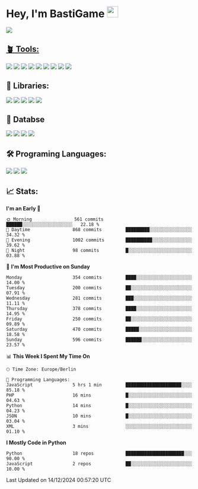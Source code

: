 # Hey, I'm BastiGame <img src="https://raw.githubusercontent.com/MartinHeinz/MartinHeinz/master/wave.gif" width="30px">

<a href="https://discord.com/users/1018150165489668227"><img src="https://lanyard.cnrad.dev/api/1018150165489668227"><p/>

## 🪴 Tools:
[![](https://skillicons.dev/icons?i=discord)](https://discord.com/ "Discord")
[![](https://skillicons.dev/icons?i=bots)](https://discord.dev/ "Discord Bots")
[![](https://skillicons.dev/icons?i=pycharm)](https://jetbrains.com/pycharm/ "PyCharm")
[![](https://skillicons.dev/icons?i=webstorm)](https://jetbrains.com/webstorm/ "WebStorm")
[![](https://skillicons.dev/icons?i=vscode)](https://vscode.dev/ "VSC")
[![](https://skillicons.dev/icons?i=git)](https://git-scm.com/ "Git")
[![](https://skillicons.dev/icons?i=github)](https://github.com/ "GitHub")
[![](https://skillicons.dev/icons?i=notion)](https://www.notion.so "Notion")
[![](https://skillicons.dev/icons?i=figma)](https://www.figma.com "Figma")


## 🎉 Libraries:
[![](https://skillicons.dev/icons?i=fastapi)](https://fastapi.tiangolo.com/ "FastAPI")
[![](https://skillicons.dev/icons?i=flask)](https://flask.palletsprojects.com/en/3.0.x/ "Flask")
[![](https://skillicons.dev/icons?i=discordjs)](https://discord.js.org/ "DiscordJS")
[![](https://skillicons.dev/icons?i=nodejs)](https://nodejs.org/en "NodeJS")
[![](https://skillicons.dev/icons?i=npm)](https://www.npmjs.com/ "NPM")

## 💾 Databse
[![](https://skillicons.dev/icons?i=redis)](https://redis.io/de/ "Redis")
[![](https://skillicons.dev/icons?i=sqlite)](https://sqlite.org/ "SQLite")
[![](https://skillicons.dev/icons?i=postgresql)](https://postgresql.org/ "PostgreSQL")
[![](https://skillicons.dev/icons?i=mysql)](https://www.mysql.com/de/ "MySQL")


## 🛠️ Programing Languages:
[![](https://skillicons.dev/icons?i=py)](https://python.org/ "Python")
[![](https://skillicons.dev/icons?i=js)](https://de.wikipedia.org/wiki/JavaScript "JavaScript")
[![](https://skillicons.dev/icons?i=ts)](https://www.typescriptlang.org/ "TypeScript")


<!--## ⭐ Projekte:
[![Discord](https://img.shields.io/badge/Discord-%237289DA.svg?logo=discord&logoColor=white)](https://discord.gg/Hfjv2cCQ)
[![Twitch](https://img.shields.io/badge/Twitch-%239146FF.svg?logo=Twitch&logoColor=white)](https://www.twitch.tv/bastigametv)
[![FlashBot](https://img.shields.io/badge/FlashBot-%ff7e47.svg?logo=wechat&logoColor=white)](https://discord.com/application-directory/1111374314340626433)
[![FlashGlobal](https://img.shields.io/badge/FlashGlobal-%ff7e47.svg?logo=wechat&logoColor=white)](https://discord.com/application-directory/1169681232532099112)

-->

## 📈 Stats:
<!--START_SECTION:waka-->
**I'm an Early 🐤** 

```text
🌞 Morning                561 commits         ██████░░░░░░░░░░░░░░░░░░░   22.18 % 
🌆 Daytime                868 commits         █████████░░░░░░░░░░░░░░░░   34.32 % 
🌃 Evening                1002 commits        ██████████░░░░░░░░░░░░░░░   39.62 % 
🌙 Night                  98 commits          █░░░░░░░░░░░░░░░░░░░░░░░░   03.88 % 
```
📅 **I'm Most Productive on Sunday** 

```text
Monday                   354 commits         ████░░░░░░░░░░░░░░░░░░░░░   14.00 % 
Tuesday                  200 commits         ██░░░░░░░░░░░░░░░░░░░░░░░   07.91 % 
Wednesday                281 commits         ███░░░░░░░░░░░░░░░░░░░░░░   11.11 % 
Thursday                 378 commits         ████░░░░░░░░░░░░░░░░░░░░░   14.95 % 
Friday                   250 commits         ██░░░░░░░░░░░░░░░░░░░░░░░   09.89 % 
Saturday                 470 commits         █████░░░░░░░░░░░░░░░░░░░░   18.58 % 
Sunday                   596 commits         ██████░░░░░░░░░░░░░░░░░░░   23.57 % 
```


📊 **This Week I Spent My Time On** 

```text
🕑︎ Time Zone: Europe/Berlin

💬 Programming Languages: 
JavaScript               5 hrs 1 min         █████████████████████░░░░   85.18 % 
PHP                      16 mins             █░░░░░░░░░░░░░░░░░░░░░░░░   04.63 % 
Python                   14 mins             █░░░░░░░░░░░░░░░░░░░░░░░░   04.23 % 
JSON                     10 mins             █░░░░░░░░░░░░░░░░░░░░░░░░   03.04 % 
XML                      3 mins              ░░░░░░░░░░░░░░░░░░░░░░░░░   01.10 % 
```

**I Mostly Code in Python** 

```text
Python                   18 repos            ██████████████████████░░░   90.00 % 
JavaScript               2 repos             ██░░░░░░░░░░░░░░░░░░░░░░░   10.00 % 
```




 Last Updated on 14/12/2024 00:57:20 UTC
<!--END_SECTION:waka-->
